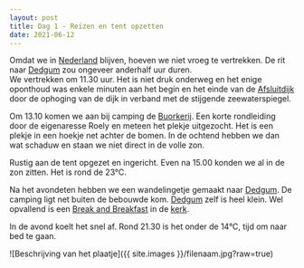 ```yaml
---
layout: post
title: Dag 1 - Reizen en tent opzetten
date: 2021-06-12
---
```

Omdat we in [Nederland](https://nl.wikipedia.org/wiki/Nederland#:~:text=Nederland%20is%20een%20van%20de%20landen%20binnen%20het%20Koninkrijk%20der%20Nederlanden.&text=De%20hoofdstad%20van%20Nederland%20is,van%20bijna%20420%20inwoners%2Fkm%C2%B2.) blijven, hoeven we niet vroeg te vertrekken. De rit naar [Dedgum](https://nl.wikipedia.org/wiki/Dedgum) zou ongeveer anderhalf uur duren.  
We vertrekken om 11.30 uur. Het is niet druk onderweg en het enige oponthoud was enkele minuten aan het begin en het einde van de [Afsluitdijk](https://nl.wikipedia.org/wiki/Afsluitdijk) door de ophoging van de dijk in verband met de stijgende zeewaterspiegel.  

Om 13.10 komen we aan bij camping de [Buorkerij](https://www.campingdedgum.nl/). Een korte rondleiding door de eigenaresse Roely en meteen het plekje uitgezocht. Het is een plekje in een hoekje net achter de bomen. In de ochtend hebben we dan wat schaduw en staan we niet direct in de volle zon.  

Rustig aan de tent opgezet en ingericht. Even na 15.00 konden we al in de zon zitten. Het is rond de 23°C.

Na het avondeten hebben we een wandelingetje gemaakt naar [Dedgum](https://nl.wikipedia.org/wiki/Dedgum). De camping ligt net buiten de bebouwde kom. [Dedgum](https://nl.wikipedia.org/wiki/Dedgum) zelf is heel klein. Wel opvallend is een [Break and Breakfast](https://dedzjum.nl/info-b-b-kerk/) in de [kerk](https://aldefrysketsjerken.nl/index.php?saftid=saft-f80ea54a-7dfe-437d-b064-5156cd5df02a).  

In de avond koelt het snel af. Rond 21.30 is het onder de 14°C, tijd om naar bed te gaan.

![Beschrijving van het plaatje]({{ site.images }}/filenaam.jpg?raw=true)
